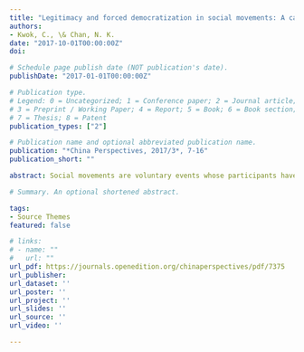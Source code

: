 ```yaml
---
title: "Legitimacy and forced democratization in social movements: A case study of the Umbrella Movement in Hong Kong"
authors:
- Kwok, C., \& Chan, N. K.
date: "2017-10-01T00:00:00Z"
doi: 

# Schedule page publish date (NOT publication's date).
publishDate: "2017-01-01T00:00:00Z"

# Publication type.
# Legend: 0 = Uncategorized; 1 = Conference paper; 2 = Journal article;
# 3 = Preprint / Working Paper; 4 = Report; 5 = Book; 6 = Book section;
# 7 = Thesis; 8 = Patent
publication_types: ["2"]

# Publication name and optional abbreviated publication name.
publication: "*China Perspectives, 2017/3*, 7-16"
publication_short: ""

abstract: Social movements are voluntary events whose participants have the right to leave whenever they disagree with their leaders. For this reason, the legitimacy of social movements is often perceived as inherent and thus of only secondary importance. This article aims to repudiate this view by demonstrating that legitimacy issues can impose constraints and have significant impacts on the relationships and decisions of the leaders of social movements. In the case of the Umbrella Movement, bottom-up legitimacy challenges to movement leaders’ authority not only forced the leaders to reform their decision-making structure and even implement direct democracy, but also intensified the relationships among the leaders of different factions, ultimately undermining the leadership’s overall effectiveness.

# Summary. An optional shortened abstract.

tags:
- Source Themes
featured: false

# links:
# - name: ""
#   url: ""
url_pdf: https://journals.openedition.org/chinaperspectives/pdf/7375
url_publisher: 
url_dataset: ''
url_poster: ''
url_project: ''
url_slides: ''
url_source: ''
url_video: ''

---
```

